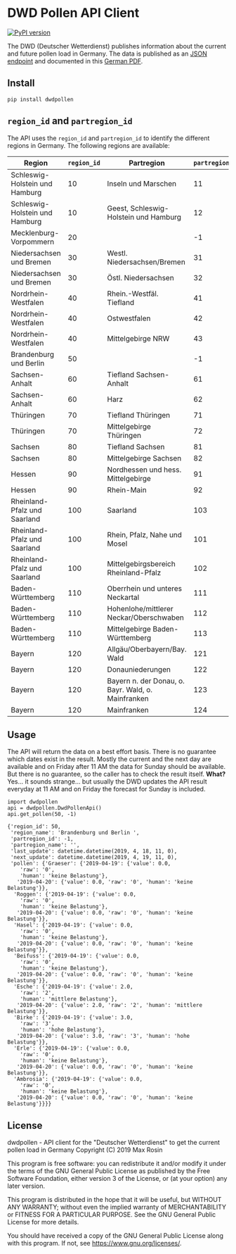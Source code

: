 # DWD Pollen API Client

[![PyPI version](https://badge.fury.io/py/dwdpollen.svg)](https://badge.fury.io/py/dwdpollen)

The DWD (Deutscher Wetterdienst) publishes information about the current and future pollen load in Germany.
The data is published as an [JSON endpoint](https://opendata.dwd.de/climate_environment/health/alerts/s31fg.json) and documented in this [German PDF](https://opendata.dwd.de/climate_environment/health/alerts/Beschreibung_pollen_s31fg.pdf).

## Install
```angular2html
pip install dwdpollen
```

## `region_id` and `partregion_id`
The API uses the `region_id` and `partregion_id` to identify the different regions in Germany. The following regions are available:

| Region                         | `region_id` | Partregion                                         | `partregion_id` |
| ------------------------------ | ----------- | -------------------------------------------------- | --------------- |
| Schleswig-Holstein und Hamburg | 10          | Inseln und Marschen                                | 11              |
| Schleswig-Holstein und Hamburg | 10          | Geest, Schleswig-Holstein und Hamburg              | 12              |
| Mecklenburg-Vorpommern         | 20          |                                                    | -1              |
| Niedersachsen und Bremen       | 30          | Westl. Niedersachsen/Bremen                        | 31              |
| Niedersachsen und Bremen       | 30          | Östl. Niedersachsen                                | 32              |
| Nordrhein-Westfalen            | 40          | Rhein.-Westfäl. Tiefland                           | 41              |
| Nordrhein-Westfalen            | 40          | Ostwestfalen                                       | 42              |
| Nordrhein-Westfalen            | 40          | Mittelgebirge NRW                                  | 43              |
| Brandenburg und Berlin         | 50          |                                                    | -1              |
| Sachsen-Anhalt                 | 60          | Tiefland Sachsen-Anhalt                            | 61              |
| Sachsen-Anhalt                 | 60          | Harz                                               | 62              |
| Thüringen                      | 70          | Tiefland Thüringen                                 | 71              |
| Thüringen                      | 70          | Mittelgebirge Thüringen                            | 72              |
| Sachsen                        | 80          | Tiefland Sachsen                                   | 81              |
| Sachsen                        | 80          | Mittelgebirge Sachsen                              | 82              |
| Hessen                         | 90          | Nordhessen und hess. Mittelgebirge                 | 91              |
| Hessen                         | 90          | Rhein-Main                                         | 92              |
| Rheinland-Pfalz und Saarland   | 100         | Saarland                                           | 103             |
| Rheinland-Pfalz und Saarland   | 100         | Rhein, Pfalz, Nahe und Mosel                       | 101             |
| Rheinland-Pfalz und Saarland   | 100         | Mittelgebirgsbereich Rheinland-Pfalz               | 102             |
| Baden-Württemberg              | 110         | Oberrhein und unteres Neckartal                    | 111             |
| Baden-Württemberg              | 110         | Hohenlohe/mittlerer Neckar/Oberschwaben            | 112             |
| Baden-Württemberg              | 110         | Mittelgebirge Baden-Württemberg                    | 113             |
| Bayern                         | 120         | Allgäu/Oberbayern/Bay. Wald                        | 121             |
| Bayern                         | 120         | Donauniederungen                                   | 122             |
| Bayern                         | 120         | Bayern n. der Donau, o. Bayr. Wald, o. Mainfranken | 123             |
| Bayern                         | 120         | Mainfranken                                        | 124             |

## Usage

The API will return the data on a best effort basis. There is no guarantee which dates exist in the result. Mostly the current and the next day are available and on Friday after 11 AM the data for Sunday should be available. But there is no guarantee, so the caller has to check the result itself.
**What?** Yes... it sounds strange... but usually the DWD updates the API result everyday at 11 AM and on Friday the forecast for Sunday is included.

```
import dwdpollen
api = dwdpollen.DwdPollenApi()
api.get_pollen(50, -1)
```

```
{'region_id': 50,
 'region_name': 'Brandenburg und Berlin ',
 'partregion_id': -1,
 'partregion_name': '',
 'last_update': datetime.datetime(2019, 4, 18, 11, 0),
 'next_update': datetime.datetime(2019, 4, 19, 11, 0),
 'pollen': {'Graeser': {'2019-04-19': {'value': 0.0,
    'raw': '0',
    'human': 'keine Belastung'},
   '2019-04-20': {'value': 0.0, 'raw': '0', 'human': 'keine Belastung'}},
  'Roggen': {'2019-04-19': {'value': 0.0,
    'raw': '0',
    'human': 'keine Belastung'},
   '2019-04-20': {'value': 0.0, 'raw': '0', 'human': 'keine Belastung'}},
  'Hasel': {'2019-04-19': {'value': 0.0,
    'raw': '0',
    'human': 'keine Belastung'},
   '2019-04-20': {'value': 0.0, 'raw': '0', 'human': 'keine Belastung'}},
  'Beifuss': {'2019-04-19': {'value': 0.0,
    'raw': '0',
    'human': 'keine Belastung'},
   '2019-04-20': {'value': 0.0, 'raw': '0', 'human': 'keine Belastung'}},
  'Esche': {'2019-04-19': {'value': 2.0,
    'raw': '2',
    'human': 'mittlere Belastung'},
   '2019-04-20': {'value': 2.0, 'raw': '2', 'human': 'mittlere Belastung'}},
  'Birke': {'2019-04-19': {'value': 3.0,
    'raw': '3',
    'human': 'hohe Belastung'},
   '2019-04-20': {'value': 3.0, 'raw': '3', 'human': 'hohe Belastung'}},
  'Erle': {'2019-04-19': {'value': 0.0,
    'raw': '0',
    'human': 'keine Belastung'},
   '2019-04-20': {'value': 0.0, 'raw': '0', 'human': 'keine Belastung'}},
  'Ambrosia': {'2019-04-19': {'value': 0.0,
    'raw': '0',
    'human': 'keine Belastung'},
   '2019-04-20': {'value': 0.0, 'raw': '0', 'human': 'keine Belastung'}}}}

```

## License
dwdpollen - API client for the "Deutscher Wetterdienst" to get the current pollen load in Germany
Copyright (C) 2019  Max Rosin

This program is free software: you can redistribute it and/or modify
it under the terms of the GNU General Public License as published by
the Free Software Foundation, either version 3 of the License, or
(at your option) any later version.

This program is distributed in the hope that it will be useful,
but WITHOUT ANY WARRANTY; without even the implied warranty of
MERCHANTABILITY or FITNESS FOR A PARTICULAR PURPOSE.  See the
GNU General Public License for more details.

You should have received a copy of the GNU General Public License
along with this program.  If not, see <https://www.gnu.org/licenses/>.
